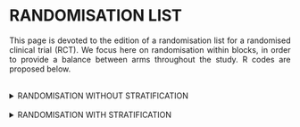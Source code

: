 # RANDOMISATION LIST

<div style="text-align: justify">

This page is devoted to the edition of a randomisation list for a randomised clinical trial (RCT). We focus here on randomisation within blocks, in order to provide a balance between arms throughout the study. R codes are proposed below.

<br>

<details>
<summary>RANDOMISATION WITHOUT STRATIFICATION</summary>
<br>

*In order to edit a randomisation list for a RCT comparing an experimental treatment against placebo (2 arms), using random block sizes of 6, 8, 10 and 12 (meaning that each block is defined with 3, 4, 5 or 6 occurences of each arm), we can compute the following code:*

```r

library(blockrand)

randomisation_list <- function(myseed, Npat, labelArms = c("A","B"), block = 1:4) 
{
set.seed(myseed)
mylist <- blockrand(n=Npat,
                    num.levels = length(labelArms),
                    levels = labelArms,
                    block.sizes = block)
}

edit_list <- randomisation_list(myseed=9478, Npat=210, labelArms=c("Placebo","Experimental treatment"), block=c(3,4,5,6))
table(edit_list*treatment) 


```

**Input parameters:**
* Npat : number of patients in the randomisation list
* labelArms : vector of labels for randomised arms (vector size = number of arms)
* block : vector of integers defining the block sizes (number of occurence of each arm)

</details>	
<br>


<details>
<summary>RANDOMISATION WITH STRATIFICATION</summary>

### Stratification with one variable

*In order to edit a randomisation list for a RCT comparing an experimental treatment against placebo (2 arms), using random block sizes of 4, 6 and 8 (meaning that each block is defined with 2, 3, or 4 occurences of each arm), and considering a randomisation stratified with gender (male, female), we can compute the following code:*

```r

library(blockrand)

randomisation_list_strat <- function(myseed, Npat, labelArms = c("A","B"), block = 1:4, strat = c("Stratum1","Stratum2")) 
{
set.seed(myseed)

for (i in 1:length(strat)) {
  listrand <- blockrand(n=Npat, 
                        num.levels = length(labelArms), 
                        levels = labelArms, 
                        block.sizes = block,
                        stratum = strat[i])
  if (i > 1) {
    mylist <- rbind(mylist, listrand)
  }
  else {
    mylist <- listrand
  }
}
}

edit_list <- randomisation_list(myseed=72048, Npat=128, labelArms=c("Placebo","Experimental treatment"), block=2:4, stratum=c("Male","Female"))
table(edit_list$stratum, edit_list*treatment) 

```

**Input parameters:**
* Npat : number of patients in the randomisation list
* labelArms : vector of labels for randomised arms (vector size = number of arms)
* block : vector of integers defining the block sizes (number of occurence of each arm)
* strat : vector of labels for stratum (vector size = number of stratum)

<br>

### Stratification with more than one variable

*In order to edit a randomisation list for a RCT comparing an experimental treatment against placebo (2 arms), using random block sizes of 4, 6 and 8 (meaning that each block is defined with 2, 3, or 4 occurences of each arm), and considering a randomisation stratified with age (< 40 years, > or = 40 years) and centre (3 centres), we can compute the following code:*

```r

library(blockrand)

randomisation_list_strat <- function(myseed, Npat, labelArms = c("A","B"), block = 1:4, strat = c("Stratum1","Stratum2")) 
{
set.seed(myseed)

for (i in 1:length(strat)) {
  listrand <- blockrand(n=Npat, 
                        num.levels = length(labelArms), 
                        levels = labelArms, 
                        block.sizes = block,
                        stratum = strat[i])
  if (i > 1) {
    mylist <- rbind(mylist, listrand)
  }
  else {
    mylist <- listrand
  }
}
}

edit_list <- randomisation_list(myseed=74792, Npat=172, labelArms=c("Placebo","Experimental treatment"), block=2:4, 
                                stratum=c("<40 and centre 1","<40 and centre 2","<40 and centre 3",
                                          "40+ and centre 1","40+ and centre 2","40+ and centre 3"))
table(edit_list$stratum, edit_list*treatment) 

```

**Input parameters:**
* Npat : number of patients in the randomisation list
* labelArms : vector of labels for randomised arms (vector size = number of arms)
* block : vector of integers defining the block sizes (number of occurence of each arm)
* strat : vector of labels for stratum (vector size = number of stratum)


</details>

